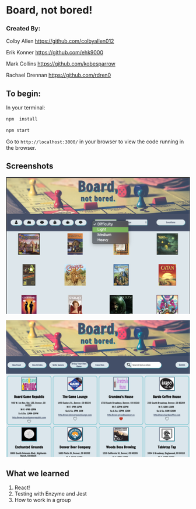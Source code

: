 # Board, not bored!
### Created By:

Colby Allen https://github.com/colbyallen012 

Erik Konner https://github.com/ehk9000 

Mark Collins https://github.com/kobesparrow 

Rachael Drennan  https://github.com/rdren0 


## To begin:
In your terminal:

```bash
npm  install
```

```bash
npm start
```

Go to `http://localhost:3000/` in your browser to view the code running in the browser.

## Screenshots

![BoardGameApp](screenshot.png)

![BoardGameApp](locations.png)


## What we learned

1. React!
2. Testing with Enzyme and Jest
3. How to work in a group




